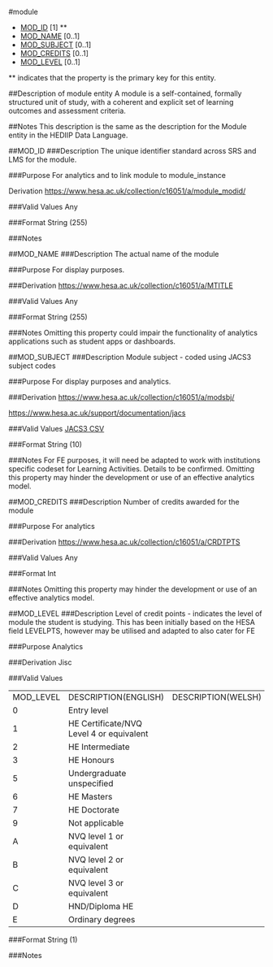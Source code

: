 #module
* [MOD_ID](#mod_id) [1] **
* [MOD_NAME](#mod_name) [0..1]
* [MOD_SUBJECT](#mod_subject) [0..1]
* [MOD_CREDITS](#mod_credits) [0..1]
* [MOD_LEVEL](#mod_level) [0..1]

\** indicates that the property is the primary key for this entity.

##Description of module entity
A module is a self-contained, formally structured unit of study, with a coherent and explicit set of learning outcomes and assessment criteria.

##Notes
This description is the same as the description for the Module entity in the HEDIIP Data Language.

##MOD_ID
###Description
The unique identifier standard across SRS and LMS for the module.

###Purpose
For analytics and to link module to module_instance

Derivation
https://www.hesa.ac.uk/collection/c16051/a/module_modid/

###Valid Values
Any

###Format
String (255)

###Notes


##MOD_NAME
###Description
The actual name of the module

###Purpose
For display purposes.

###Derivation
https://www.hesa.ac.uk/collection/c16051/a/MTITLE

###Valid Values
Any

###Format
String (255)

###Notes
Omitting this property could impair the functionality of analytics applications such as student apps or dashboards.

##MOD_SUBJECT
###Description
Module subject - coded using JACS3 subject codes

###Purpose
For display purposes and analytics.

###Derivation
https://www.hesa.ac.uk/collection/c16051/a/modsbj/

https://www.hesa.ac.uk/support/documentation/jacs

###Valid Values
[JACS3 CSV](../media/jacs3-valid-entries.csv)

###Format
String (10)

###Notes
For FE purposes, it will need be adapted to work with institutions specific codeset for Learning Activities. Details to be confirmed.
Omitting this property may hinder the development or use of an effective analytics model.


##MOD_CREDITS
###Description
Number of credits awarded for the module

###Purpose
For analytics

###Derivation
https://www.hesa.ac.uk/collection/c16051/a/CRDTPTS

###Valid Values
Any

###Format
Int

###Notes
Omitting this property may hinder the development or use of an effective analytics model.

##MOD_LEVEL
###Description
Level of credit points - indicates the level of module the student is studying. This has been initially based on the HESA field LEVELPTS, however may be utilised and adapted to also cater for FE

###Purpose
Analytics

###Derivation
Jisc

###Valid Values

<table>
<tr><td>MOD_LEVEL</td><td>DESCRIPTION(ENGLISH)</td><td>DESCRIPTION(WELSH)  </td></tr>
<tr><td>0</td><td>Entry level</td><td>  </td></tr>
<tr><td>1</td><td>HE Certificate/NVQ Level 4 or equivalent</td><td> 	</td></tr>
<tr><td>2</td><td>HE Intermediate</td><td> 	</td></tr>
<tr><td>3</td><td>HE Honours</td><td> 	</td></tr>
<tr><td>5</td><td>Undergraduate unspecified</td><td> 	</td></tr>
<tr><td>6</td><td>HE Masters</td><td> 	</td></tr>
<tr><td>7</td><td>HE Doctorate</td><td> 	</td></tr>
<tr><td>9</td><td>Not applicable</td><td> 	</td></tr>
<tr><td>A</td><td>NVQ level 1 or equivalent</td><td> 	</td></tr>
<tr><td>B</td><td>NVQ level 2 or equivalent</td><td> 	</td></tr>
<tr><td>C</td><td>NVQ level 3 or equivalent</td><td> 	</td></tr>
<tr><td>D</td><td>HND/Diploma HE</td><td> 	</td></tr>
<tr><td>E</td><td>Ordinary degrees</td><td></td></tr>
</table> 	

###Format
String (1)

###Notes
